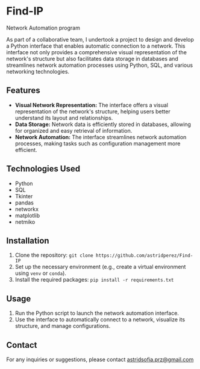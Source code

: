 # Find-IP
Network Automation program

As part of a collaborative team, I undertook a project to design and develop a Python interface that enables automatic connection to a network. This interface not only provides a comprehensive visual representation of the network's structure but also facilitates data storage in databases and streamlines network automation processes using Python, SQL, and various networking technologies.

## Features

- **Visual Network Representation:** The interface offers a visual representation of the network's structure, helping users better understand its layout and relationships.
- **Data Storage:** Network data is efficiently stored in databases, allowing for organized and easy retrieval of information.
- **Network Automation:** The interface streamlines network automation processes, making tasks such as configuration management more efficient.

## Technologies Used

- Python
- SQL
- Tkinter
- pandas
- networkx
- matplotlib
- netmiko

## Installation

1. Clone the repository: `git clone https://github.com/astridperez/Find-IP`
2. Set up the necessary environment (e.g., create a virtual environment using `venv` or `conda`).
3. Install the required packages: `pip install -r requirements.txt`

## Usage

1. Run the Python script to launch the network automation interface.
2. Use the interface to automatically connect to a network, visualize its structure, and manage configurations.

## Contact

For any inquiries or suggestions, please contact astridsofia.prz@gmail.com

